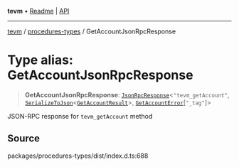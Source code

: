 **tevm** • [Readme](../../README.md) \| [API](../../modules.md)

***

[tevm](../../README.md) / [procedures-types](../README.md) / GetAccountJsonRpcResponse

# Type alias: GetAccountJsonRpcResponse

> **GetAccountJsonRpcResponse**: [`JsonRpcResponse`](../../index/type-aliases/JsonRpcResponse.md)\<`"tevm_getAccount"`, [`SerializeToJson`](SerializeToJson.md)\<[`GetAccountResult`](../../index/type-aliases/GetAccountResult.md)\>, [`GetAccountError`](../../errors/type-aliases/GetAccountError.md)\[`"_tag"`\]\>

JSON-RPC response for `tevm_getAccount` method

## Source

packages/procedures-types/dist/index.d.ts:688
